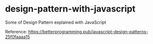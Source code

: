 # design-pattern-with-javascript
Some of Design Pattern explained with JavaScript

Reference: https://betterprogramming.pub/javascript-design-patterns-25f0faaaa15
